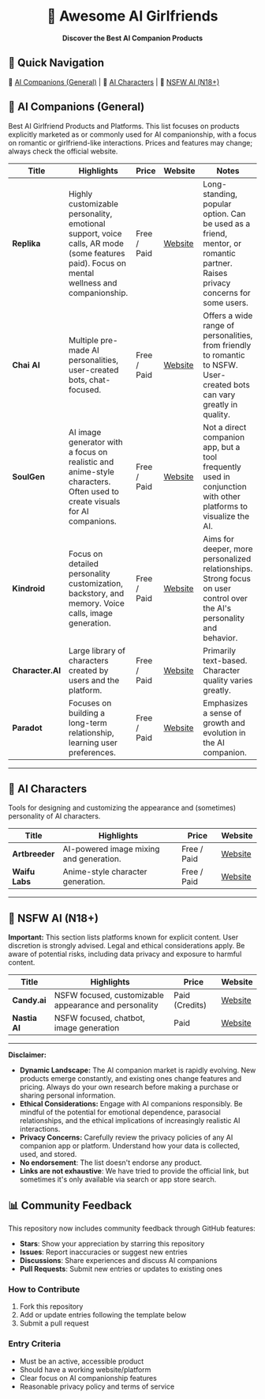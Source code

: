 <h1 align="center">
	🎠 Awesome AI Girlfriends
</h1>

<p align="center">
<b> Discover the Best AI Companion Products
 </b>
</p>

## 🚀 Quick Navigation

🤖 [AI Companions (General)](#-ai-companions-general) | 🎨 [AI Characters](#-ai-characters) | 🔞 [NSFW AI (N18+)](#-nsfw-ai-n18)


## 💞 AI Companions (General)
Best AI Girlfriend Products and Platforms. This list focuses on products explicitly marketed as or commonly used for AI companionship, with a focus on romantic or girlfriend-like interactions. Prices and features may change; always check the official website.

| Title | Highlights | Price | Website | Notes |
|-------|------------|-------|---------------|-------|
| **Replika** | Highly customizable personality, emotional support, voice calls, AR mode (some features paid). Focus on mental wellness and companionship. | Free / Paid | [Website](https://replika.com/) | Long-standing, popular option. Can be used as a friend, mentor, or romantic partner. Raises privacy concerns for some users. |
| **Chai AI** | Multiple pre-made AI personalities, user-created bots, chat-focused. | Free / Paid | [Website](https://www.chai-research.com/) | Offers a wide range of personalities, from friendly to romantic to NSFW. User-created bots can vary greatly in quality. |
| **SoulGen** | AI image generator with a focus on realistic and anime-style characters. Often used to create visuals for AI companions. | Free / Paid | [Website](https://www.soulgen.net/) | Not a direct companion app, but a tool frequently used in conjunction with other platforms to visualize the AI. |
| **Kindroid** | Focus on detailed personality customization, backstory, and memory. Voice calls, image generation. | Free / Paid | [Website](https://kindroid.ai/) | Aims for deeper, more personalized relationships. Strong focus on user control over the AI's personality and behavior. |
| **Character.AI** | Large library of characters created by users and the platform. | Free / Paid | [Website](https://beta.character.ai/) | Primarily text-based. Character quality varies greatly. |
| **Paradot** | Focuses on building a long-term relationship, learning user preferences. | Free / Paid | [Website](https://www.paradot.ai/) | Emphasizes a sense of growth and evolution in the AI companion. |


---
## 🎨 AI Characters
Tools for designing and customizing the appearance and (sometimes) personality of AI characters.

| Title | Highlights | Price | Website |
|-------|------------|-------|---------|
| **Artbreeder** | AI-powered image mixing and generation. | Free / Paid | [Website](https://artbreeder.com/) |
| **Waifu Labs** | Anime-style character generation. | Free / Paid | [Website](https://waifulabs.com/) |

---

## 🔞 NSFW AI (N18+)
**Important:**  This section lists platforms known for explicit content.  User discretion is strongly advised.  Legal and ethical considerations apply.  Be aware of potential risks, including data privacy and exposure to harmful content.

| Title | Highlights | Price | Website |
|-------|------------|-------|---------|
| **Candy.ai** | NSFW focused, customizable appearance and personality | Paid (Credits) | [Website](https://candy.ai/) |
| **Nastia AI** | NSFW focused, chatbot, image generation | Paid | [Website](https://nastia.ai/) |


---

**Disclaimer:**

*   **Dynamic Landscape:** The AI companion market is rapidly evolving.  New products emerge constantly, and existing ones change features and pricing. Always do your own research before making a purchase or sharing personal information.
*   **Ethical Considerations:**  Engage with AI companions responsibly.  Be mindful of the potential for emotional dependence, parasocial relationships, and the ethical implications of increasingly realistic AI interactions.
*   **Privacy Concerns:**  Carefully review the privacy policies of any AI companion app or platform.  Understand how your data is collected, used, and stored.
* **No endorsement**: The list doesn't endorse any product.
* **Links are not exhaustive**: We have tried to provide the official link, but sometimes it's only available via search or app store search.

## 📊 Community Feedback
This repository now includes community feedback through GitHub features:
- **Stars**: Show your appreciation by starring this repository
- **Issues**: Report inaccuracies or suggest new entries
- **Discussions**: Share experiences and discuss AI companions
- **Pull Requests**: Submit new entries or updates to existing ones

### How to Contribute
1. Fork this repository
2. Add or update entries following the template below
3. Submit a pull request

### Entry Criteria
- Must be an active, accessible product
- Should have a working website/platform
- Clear focus on AI companionship features
- Reasonable privacy policy and terms of service

